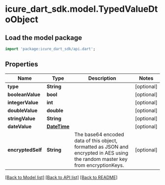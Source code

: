 # icure_dart_sdk.model.TypedValueDtoObject

## Load the model package
```dart
import 'package:icure_dart_sdk/api.dart';
```

## Properties
Name | Type | Description | Notes
------------ | ------------- | ------------- | -------------
**type** | **String** |  | [optional]
**booleanValue** | **bool** |  | [optional]
**integerValue** | **int** |  | [optional]
**doubleValue** | **double** |  | [optional]
**stringValue** | **String** |  | [optional]
**dateValue** | [**DateTime**](DateTime.md) |  | [optional]
**encryptedSelf** | **String** | The base64 encoded data of this object, formatted as JSON and encrypted in AES using the random master key from encryptionKeys. | [optional]

[[Back to Model list]](../README.md#documentation-for-models) [[Back to API list]](../README.md#documentation-for-api-endpoints) [[Back to README]](../README.md)
